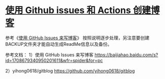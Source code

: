 # [使用 Github issues 和 Actions 创建博客](https://github.com/zkliuym/log/issues/1)

参考《[使用 GitHub Issues 来写博客](https://baijiahao.baidu.com/s?id=1708679340950201611&wfr=spider&for=pc)》
按照说明逐步处理，另注意要创建BACKUP文件夹才能自动生成ReadMe信息以及备份。

参考文档：
1）使用 GitHub Issues 来写博客
https://baijiahao.baidu.com/s?id=1708679340950201611&wfr=spider&for=pc

2）yihong0618/gitblog
https://github.com/yihong0618/gitblog